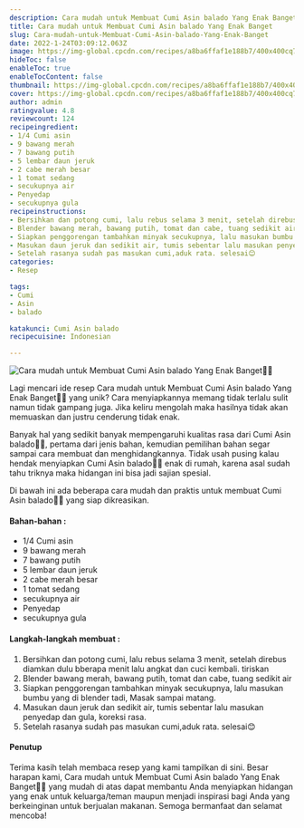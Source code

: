 ```yaml
---
description: Cara mudah untuk Membuat Cumi Asin balado Yang Enak Banget"
title: Cara mudah untuk Membuat Cumi Asin balado Yang Enak Banget
slug: Cara-mudah-untuk-Membuat-Cumi-Asin-balado-Yang-Enak-Banget
date: 2022-1-24T03:09:12.063Z
image: https://img-global.cpcdn.com/recipes/a8ba6ffaf1e188b7/400x400cq70/photo.jpg
hideToc: false
enableToc: true
enableTocContent: false
thumbnail: https://img-global.cpcdn.com/recipes/a8ba6ffaf1e188b7/400x400cq70/photo.jpg
cover: https://img-global.cpcdn.com/recipes/a8ba6ffaf1e188b7/400x400cq70/photo.jpg
author: admin
ratingvalue: 4.8
reviewcount: 124
recipeingredient:
- 1/4 Cumi asin
- 9 bawang merah
- 7 bawang putih
- 5 lembar daun jeruk
- 2 cabe merah besar
- 1 tomat sedang
- secukupnya air
- Penyedap
- secukupnya gula
recipeinstructions:
- Bersihkan dan potong cumi, lalu rebus selama 3 menit, setelah direbus diamkan dulu bberapa menit lalu angkat dan cuci kembali. tiriskan
- Blender bawang merah, bawang putih, tomat dan cabe, tuang sedikit air
- Siapkan penggorengan tambahkan minyak secukupnya, lalu masukan bumbu yang di blender tadi, Masak sampai matang.
- Masukan daun jeruk dan sedikit air, tumis sebentar lalu masukan penyedap dan gula, koreksi rasa.
- Setelah rasanya sudah pas masukan cumi,aduk rata. selesai😊
categories:
- Resep

tags:
- Cumi
- Asin
- balado

katakunci: Cumi Asin balado
recipecuisine: Indonesian

---
```


![Cara mudah untuk Membuat Cumi Asin balado Yang Enak Banget👩‍🍳](https://img-global.cpcdn.com/recipes/a8ba6ffaf1e188b7/400x400cq70/photo.jpg)

Lagi mencari ide resep Cara mudah untuk Membuat Cumi Asin balado Yang Enak Banget👩‍🍳 yang unik? Cara menyiapkannya memang tidak terlalu sulit namun tidak gampang juga. Jika keliru mengolah maka hasilnya tidak akan memuaskan dan justru cenderung tidak enak.

Banyak hal yang sedikit banyak mempengaruhi kualitas rasa dari Cumi Asin balado👩‍🍳, pertama dari jenis bahan, kemudian pemilihan bahan segar sampai cara membuat dan menghidangkannya. Tidak usah pusing kalau hendak menyiapkan Cumi Asin balado👩‍🍳 enak di rumah, karena asal sudah tahu triknya maka hidangan ini bisa jadi sajian spesial.

Di bawah ini ada beberapa cara mudah dan praktis untuk membuat Cumi Asin balado👩‍🍳 yang siap dikreasikan.

<!--inarticleads1-->

#### Bahan-bahan :

- 1/4 Cumi asin
- 9 bawang merah
- 7 bawang putih
- 5 lembar daun jeruk
- 2 cabe merah besar
- 1 tomat sedang
- secukupnya air
- Penyedap
- secukupnya gula

<!--inarticleads2-->

#### Langkah-langkah membuat :

1. Bersihkan dan potong cumi, lalu rebus selama 3 menit, setelah direbus diamkan dulu bberapa menit lalu angkat dan cuci kembali. tiriskan
1. Blender bawang merah, bawang putih, tomat dan cabe, tuang sedikit air
1. Siapkan penggorengan tambahkan minyak secukupnya, lalu masukan bumbu yang di blender tadi, Masak sampai matang.
1. Masukan daun jeruk dan sedikit air, tumis sebentar lalu masukan penyedap dan gula, koreksi rasa.
1. Setelah rasanya sudah pas masukan cumi,aduk rata. selesai😊

#### Penutup

Terima kasih telah membaca resep yang kami tampilkan di sini. Besar harapan kami, Cara mudah untuk Membuat Cumi Asin balado Yang Enak Banget👩‍🍳 yang mudah di atas dapat membantu Anda menyiapkan hidangan yang enak untuk keluarga/teman maupun menjadi inspirasi bagi Anda yang berkeinginan untuk berjualan makanan. Semoga bermanfaat dan selamat mencoba!